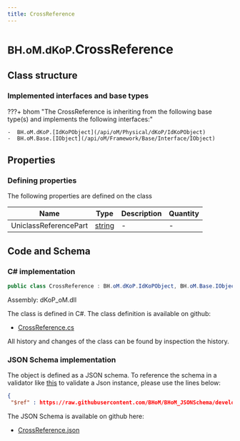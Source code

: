 ```yaml
---
title: CrossReference
---
```


# <small>BH.oM.dKoP.</small>**CrossReference**



## Class structure

### Implemented interfaces and base types

???+ bhom "The CrossReference is inheriting from the following base type(s) and implements the following interfaces:"

    -  BH.oM.dKoP.[IdKoPObject](/api/oM/Physical/dKoP/IdKoPObject)
    -  BH.oM.Base.[IObject](/api/oM/Framework/Base/Interface/IObject)


## Properties



### Defining properties

The following properties are defined on the class

| Name             | Type             | Description      | Quantity         |
|------------------|------------------|------------------|------------------|
| UniclassReferencePart | [string](https://learn.microsoft.com/en-us/dotnet/api/System.String?view=netstandard-2.0) | - | - |


## Code and Schema

### C# implementation

``` C# title="C#"
public class CrossReference : BH.oM.dKoP.IdKoPObject, BH.oM.Base.IObject
```

Assembly: dKoP_oM.dll

The class is defined in C#. The class definition is available on github:

- [CrossReference.cs](https://github.com/BHoM/dKoP_Toolkit/blob/develop/dKoP_oM/AdministrativeInformation\CrossReference.cs)

All history and changes of the class can be found by inspection the history.
### JSON Schema implementation

The object is defined as a JSON schema. To reference the schema in a validator like [this](https://www.jsonschemavalidator.net/) to validate a Json instance, please use the lines below:

``` json title="JSON Schema"
{
 "$ref" : https://raw.githubusercontent.com/BHoM/BHoM_JSONSchema/develop/dKoP_oM/CrossReference.json}
```

The JSON Schema is available on github here:

- [CrossReference.json](https://github.com/BHoM/BHoM_JSONSchema/blob/develop/dKoP_oM/CrossReference.json)

